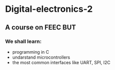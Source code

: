 # Digital-electronics-2

## A course on FEEC BUT
### We shall learn:
 - programming in C
 - undarstand microcontrollers
 - the most common interfaces like UART, SPI, I2C
